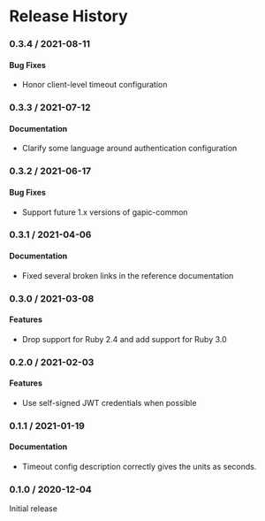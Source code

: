# Release History

### 0.3.4 / 2021-08-11

#### Bug Fixes

* Honor client-level timeout configuration

### 0.3.3 / 2021-07-12

#### Documentation

* Clarify some language around authentication configuration

### 0.3.2 / 2021-06-17

#### Bug Fixes

* Support future 1.x versions of gapic-common

### 0.3.1 / 2021-04-06

#### Documentation

* Fixed several broken links in the reference documentation

### 0.3.0 / 2021-03-08

#### Features

* Drop support for Ruby 2.4 and add support for Ruby 3.0

### 0.2.0 / 2021-02-03

#### Features

* Use self-signed JWT credentials when possible

### 0.1.1 / 2021-01-19

#### Documentation

* Timeout config description correctly gives the units as seconds.

### 0.1.0 / 2020-12-04

Initial release
